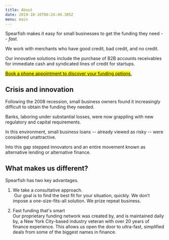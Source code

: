 ```yaml
---
title: About
date: 2019-10-16T06:24:49.305Z
menu: main
---
```

Spearfish makes it easy for small businesses to get the funding they need -- _fast_. 

We work with merchants who have good credit, bad credit, and no credit.

Our innovative solutions include the purchase of B2B accounts receivables for immediate cash and syndicated lines of credit for startups.

<!-- Calendly link widget begin -->

<link href="https://assets.calendly.com/assets/external/widget.css" rel="stylesheet">
<script src="https://assets.calendly.com/assets/external/widget.js" type="text/javascript"></script>
<a href="" onclick="Calendly.initPopupWidget({url: 'https://calendly.com/spearfish/consultation'});return false;"><mark>	Book a phone appointment to discover your funding options</mark>.</a>
<!-- Calendly link widget end -->

## Crisis and innovation

Following the 2008 recession, small business owners found it increasingly difficult to obtain the funding they needed.  

Banks, laboring under substantial losses, were now grappling with new regulatory and capital requirements.  

In this environment, small business loans -- already viewed as risky -- were considered unattractive. 

Into this gap stepped innovators and an entire movement known as alternative lending or alternative finance. 

## What makes us different?   

Spearfish has two key advantages. 

1. We take a consultative approach. \
 Our goal is to find the best fit for your situation, quickly. We don’t impose a one-size-fits-all solution. We prize repeat business.  

2. Fast funding that's smart\
Our proprietary funding network was created by, and is maintained daily by, a New York City-based industry veteran with over 20 years of finance experience. This allows us open the door to ultra-fast, simplified deals from some of the biggest names in finance.
